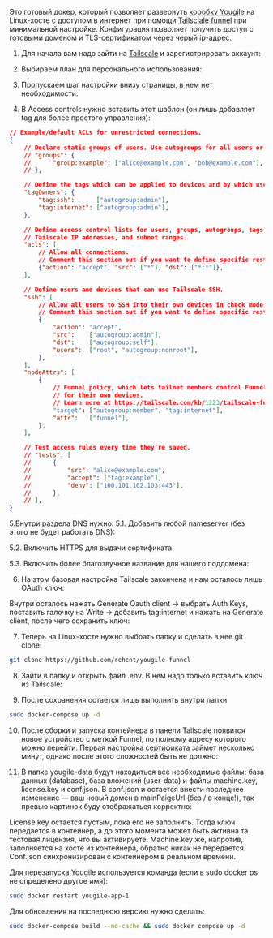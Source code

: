 Это готовый докер, который позволяет развернуть [коробку Yougile](https://ru.yougile.com/self-hosted) на Linux-хосте с доступом в интернет 
при помощи [Tailsclale funnel](https://tailscale.com/kb/1223/funnel) при минимальной настройке. Конфигурация позволяет получить доступ с готовыми доменом и 
TLS-сертификатом через черый ip-адрес. 

1. Для начала вам надо зайти на [Tailscale](https://tailscale.com/) и зарегистрировать аккаунт:
[](https://github.com/rehcnt/yougile-funnel/blob/main/screenshots/image-1.png?raw=true)

2. Выбираем план для персонального использования:
[](https://github.com/rehcnt/yougile-funnel/blob/main/screenshots/image-2.png?raw=true)

3. Пропускаем шаг настройки внизу страницы, в нем нет необходимости:
[](https://github.com/rehcnt/yougile-funnel/blob/main/screenshots/%D0%A1%D0%BD%D0%B8%D0%BC%D0%BE%D0%BA%20%D1%8D%D0%BA%D1%80%D0%B0%D0%BD%D0%B0%20%D0%BE%D1%82%202025-01-27%2002-20-26%20(%D0%9A%D0%BE%D0%BF%D0%B8%D1%8F).png?raw=true)

4. В Access controls нужно вставить этот шаблон (он лишь добавляет tag для более простого управления):
[](https://github.com/rehcnt/yougile-funnel/blob/main/screenshots/%D0%A1%D0%BD%D0%B8%D0%BC%D0%BE%D0%BA%20%D1%8D%D0%BA%D1%80%D0%B0%D0%BD%D0%B0%20%D0%BE%D1%82%202025-01-27%2002-21-14.png?raw=true)

```json
// Example/default ACLs for unrestricted connections.
{
	// Declare static groups of users. Use autogroups for all users or users with a specific role.
	// "groups": {
	//  	"group:example": ["alice@example.com", "bob@example.com"],
	// },

	// Define the tags which can be applied to devices and by which users.
	"tagOwners": {
		"tag:ssh":      ["autogroup:admin"],
		"tag:internet": ["autogroup:admin"],
	},

	// Define access control lists for users, groups, autogroups, tags,
	// Tailscale IP addresses, and subnet ranges.
	"acls": [
		// Allow all connections.
		// Comment this section out if you want to define specific restrictions.
		{"action": "accept", "src": ["*"], "dst": ["*:*"]},
	],

	// Define users and devices that can use Tailscale SSH.
	"ssh": [
		// Allow all users to SSH into their own devices in check mode.
		// Comment this section out if you want to define specific restrictions.
		{
			"action": "accept",
			"src":    ["autogroup:admin"],
			"dst":    ["autogroup:self"],
			"users":  ["root", "autogroup:nonroot"],
		},
	],
	"nodeAttrs": [
		{
			// Funnel policy, which lets tailnet members control Funnel
			// for their own devices.
			// Learn more at https://tailscale.com/kb/1223/tailscale-funnel/
			"target": ["autogroup:member", "tag:internet"],
			"attr":   ["funnel"],
		},
	],

	// Test access rules every time they're saved.
	// "tests": [
	//  	{
	//  		"src": "alice@example.com",
	//  		"accept": ["tag:example"],
	//  		"deny": ["100.101.102.103:443"],
	//  	},
	// ],
}

```

5.Внутри раздела DNS нужно:
5.1. Добавить любой nameserver (без этого не будет работать DNS):
[](https://github.com/rehcnt/yougile-funnel/blob/main/screenshots/2025-01-27_01-44.jpg?raw=true)

5.2. Включить HTTPS для выдачи сертификата:
[](https://github.com/rehcnt/yougile-funnel/blob/main/screenshots/%D0%A1%D0%BD%D0%B8%D0%BC%D0%BE%D0%BA%20%D1%8D%D0%BA%D1%80%D0%B0%D0%BD%D0%B0%20%D0%BE%D1%82%202025-01-27%2003-12-13.png?raw=true)

5.3. Включить более благозвучное название для нашего поддомена:
[](https://github.com/rehcnt/yougile-funnel/blob/main/screenshots/%D0%A1%D0%BD%D0%B8%D0%BC%D0%BE%D0%BA%20%D1%8D%D0%BA%D1%80%D0%B0%D0%BD%D0%B0%20%D0%BE%D1%82%202025-01-27%2002-37-57.png?raw=true)

6. На этом базовая настройка Tailscale закончена и нам осталось лишь OAuth ключ:

Внутри осталось нажать Generate Oauth client → выбрать Auth Keys, поставить галочку на Write → добавить tag:internet и нажать на Generate client, после чего сохранить ключ:

7. Теперь на Linux-хосте нужно выбрать папку и сделать в нее git clone:

```bash
git clone https://github.com/rehcnt/yougile-funnel
```

8. Зайти в папку и открыть файл .env. В нем надо только вставить ключ из Tailscale:

9. После сохранения остается лишь выполнить внутри папки 
```bash
sudo docker-compose up -d
```

10. После сборки и запуска контейнера в панели Tailscale появится новое устройство с меткой Funnel, по полному адресу которого можно перейти. Первая настройка сертификата займет несколько минут, однако после этого сложностей быть не должно:

11. В папке yougile-data будут находиться все необходимые файлы: база данных (database), база вложений (user-data) и файлы machine.key, license.key и conf.json.
В conf.json и остается внести последнее изменение — ваш новый домен в mainPaigeUrl (без / в конце!), так превью картинок буду отображаться корректно:

License.key остается пустым, пока его не заполнить. Тогда ключ передается в контейнер, а до этого момента может быть активна та тестовая лицензия, что вы активируете. 
Machine.key же, напротив, заполняется на хосте из контейнера, обратно никак не передается. 
Conf.json синхронизирован с контейнером в реальном времени. 

Для перезапуска Yougile используется команда (если в sudo docker ps не определено другое имя):

```bash
sudo docker restart yougile-app-1
```

Для обновления на последнюю версию нужно сделать:
```bash
sudo docker-compose build --no-cache && sudo docker compose up -d
```